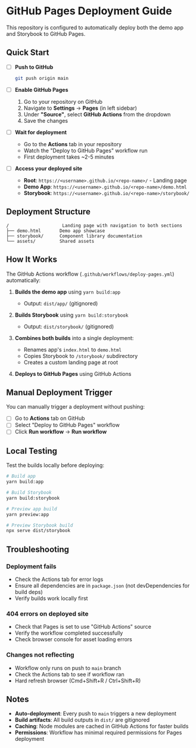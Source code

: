 # GitHub Pages Deployment Guide

This repository is configured to automatically deploy both the demo app and Storybook to GitHub Pages.

## Quick Start

- [ ] **Push to GitHub**
  ```bash
  git push origin main
  ```

- [ ] **Enable GitHub Pages**
  1. Go to your repository on GitHub
  2. Navigate to **Settings** → **Pages** (in left sidebar)
  3. Under **"Source"**, select **GitHub Actions** from the dropdown
  4. Save the changes

- [ ] **Wait for deployment**
  - Go to the **Actions** tab in your repository
  - Watch the "Deploy to GitHub Pages" workflow run
  - First deployment takes ~2-5 minutes

- [ ] **Access your deployed site**
  - **Root**: `https://<username>.github.io/<repo-name>/` - Landing page
  - **Demo App**: `https://<username>.github.io/<repo-name>/demo.html`
  - **Storybook**: `https://<username>.github.io/<repo-name>/storybook/`

## Deployment Structure

```
/                    Landing page with navigation to both sections
├── demo.html       Demo app showcase
├── storybook/      Component library documentation
└── assets/         Shared assets
```

## How It Works

The GitHub Actions workflow (`.github/workflows/deploy-pages.yml`) automatically:

1. **Builds the demo app** using `yarn build:app`
   - Output: `dist/app/` (gitignored)

2. **Builds Storybook** using `yarn build:storybook`
   - Output: `dist/storybook/` (gitignored)

3. **Combines both builds** into a single deployment:
   - Renames app's `index.html` to `demo.html`
   - Copies Storybook to `/storybook/` subdirectory
   - Creates a custom landing page at root

4. **Deploys to GitHub Pages** using GitHub Actions

## Manual Deployment Trigger

You can manually trigger a deployment without pushing:

- [ ] Go to **Actions** tab on GitHub
- [ ] Select "Deploy to GitHub Pages" workflow
- [ ] Click **Run workflow** → **Run workflow**

## Local Testing

Test the builds locally before deploying:

```bash
# Build app
yarn build:app

# Build Storybook
yarn build:storybook

# Preview app build
yarn preview:app

# Preview Storybook build
npx serve dist/storybook
```

## Troubleshooting

### Deployment fails
- Check the Actions tab for error logs
- Ensure all dependencies are in `package.json` (not devDependencies for build deps)
- Verify builds work locally first

### 404 errors on deployed site
- Check that Pages is set to use "GitHub Actions" source
- Verify the workflow completed successfully
- Check browser console for asset loading errors

### Changes not reflecting
- Workflow only runs on push to `main` branch
- Check the Actions tab to see if workflow ran
- Hard refresh browser (Cmd+Shift+R / Ctrl+Shift+R)

## Notes

- **Auto-deployment**: Every push to `main` triggers a new deployment
- **Build artifacts**: All build outputs in `dist/` are gitignored
- **Caching**: Node modules are cached in GitHub Actions for faster builds
- **Permissions**: Workflow has minimal required permissions for Pages deployment
